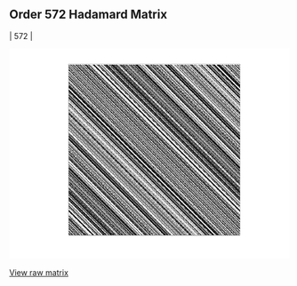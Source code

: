 ## Order 572 Hadamard Matrix

| 572 |

<img src="572.png" class="img-responsive" alt=""> 

[View raw matrix](order572.txt)
